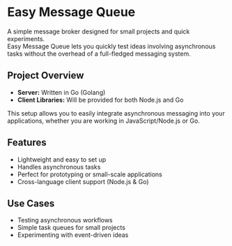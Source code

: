 # Easy Message Queue

A simple message broker designed for small projects and quick experiments.  
Easy Message Queue lets you quickly test ideas involving asynchronous tasks without the overhead of a full-fledged messaging system.

## Project Overview

- **Server:** Written in Go (Golang)
- **Client Libraries:** Will be provided for both Node.js and Go

This setup allows you to easily integrate asynchronous messaging into your applications, whether you are working in JavaScript/Node.js or Go.

## Features

- Lightweight and easy to set up
- Handles asynchronous tasks
- Perfect for prototyping or small-scale applications
- Cross-language client support (Node.js & Go)

## Use Cases

- Testing asynchronous workflows
- Simple task queues for small projects
- Experimenting with event-driven ideas
